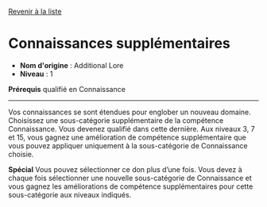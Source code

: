[Revenir à la liste](..)

# Connaissances supplémentaires

 * **Nom d'origine** : Additional Lore
 * **Niveau** : 1


<p><strong>Prérequis</strong> qualifié en Connaissance</p>
<hr>
<p>Vos connaissances se sont étendues pour englober un nouveau domaine. Choisissez une sous-catégorie supplémentaire de la compétence Connaissance. Vous devenez qualifié dans cette dernière. Aux niveaux 3, 7 et 15, vous gagnez une amélioration de compétence supplémentaire que vous pouvez appliquer uniquement à la sous-catégorie de Connaissance choisie. </p>
<p><strong>Spécial</strong> Vous pouvez sélectionner ce don plus d’une fois. Vous devez à chaque fois sélectionner une nouvelle sous-catégorie de Connaissance et vous gagnez les améliorations de compétence supplémentaires pour cette sous-catégorie aux niveaux indiqués.</p>